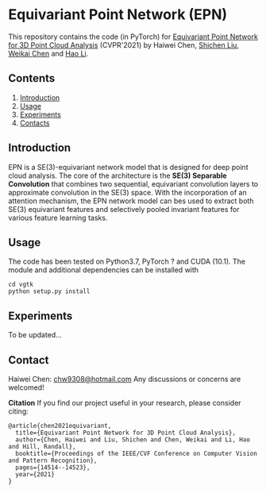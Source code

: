 
# Equivariant Point Network (EPN)

This repository contains the code (in PyTorch) for [Equivariant Point Network for 3D Point Cloud Analysis](https://arxiv.org/abs/2103.14147)  (CVPR'2021) by Haiwei Chen, [Shichen Liu](https://shichenliu.github.io/), [Weikai Chen](http://chenweikai.github.io/) and [Hao Li](http://www.hao-li.com/Hao_Li/Hao_Li_-_about_me.html).


## Contents

1. [Introduction](#introduction)
2. [Usage](#usage)
3. [Experiments](#experiments)
4. [Contacts](#contacts)

## Introduction

EPN is a SE(3)-equivariant network model that is designed for deep point cloud analysis. The core of the architecture is the **SE(3) Separable Convolution** that combines two sequential, equivariant convolution layers to approximate convolution in the SE(3) space. With the incorporation of an attention mechanism, the EPN network model can bes used to extract both SE(3) equivariant features and selectively pooled invariant features for various feature learning tasks.

## Usage

The code has been tested on Python3.7, PyTorch ? and CUDA (10.1). The module and additional dependencies can be installed with 
```
cd vgtk
python setup.py install
```

## Experiments

To be updated...


## Contact

Haiwei Chen: chw9308@hotmail.com
Any discussions or concerns are welcomed!

**Citation**
If you find our project useful in your research, please consider citing:

```
@article{chen2021equivariant,
  title={Equivariant Point Network for 3D Point Cloud Analysis},
  author={Chen, Haiwei and Liu, Shichen and Chen, Weikai and Li, Hao and Hill, Randall},
  booktitle={Proceedings of the IEEE/CVF Conference on Computer Vision and Pattern Recognition},
  pages={14514--14523},
  year={2021}
}
```

